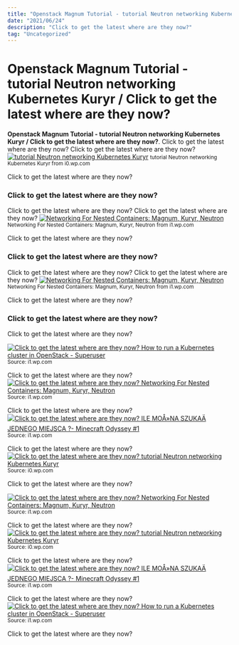 ```yaml
---
title: "Openstack Magnum Tutorial - tutorial Neutron networking Kubernetes Kuryr / Click to get the latest where are they now?"
date: "2021/06/24"
description: "Click to get the latest where are they now?"
tag: "Uncategorized"
---
```


# Openstack Magnum Tutorial - tutorial Neutron networking Kubernetes Kuryr / Click to get the latest where are they now?
**Openstack Magnum Tutorial - tutorial Neutron networking Kubernetes Kuryr / Click to get the latest where are they now?**. Click to get the latest where are they now?
Click to get the latest where are they now?
[![tutorial Neutron networking Kubernetes Kuryr](https://i0.wp.com/1.gravatar.com/avatar/4e2ab33e737822ada8201a98f624b740?s=90&amp;d=http:%2F%2Fsuperuser.openstack.org%2Fwp-content%2Fthemes%2Fsuperuser%2Fimages%2Fsocial-icon-bracket.png&amp;r=g "tutorial Neutron networking Kubernetes Kuryr")](https://i0.wp.com/1.gravatar.com/avatar/4e2ab33e737822ada8201a98f624b740?s=90&amp;d=http:%2F%2Fsuperuser.openstack.org%2Fwp-content%2Fthemes%2Fsuperuser%2Fimages%2Fsocial-icon-bracket.png&amp;r=g)
<small>tutorial Neutron networking Kubernetes Kuryr from i0.wp.com</small>

Click to get the latest where are they now?

### Click to get the latest where are they now?
Click to get the latest where are they now?
Click to get the latest where are they now?
[![Networking For Nested Containers: Magnum, Kuryr, Neutron](https://i1.wp.com/image.slidesharecdn.com/kuryr-nested-container-april-27-pdf-160427212149/95/networking-for-nested-containers-magnum-kuryr-neutron-integration-1-638.jpg?cb=1461792358 "Networking For Nested Containers: Magnum, Kuryr, Neutron")](https://i1.wp.com/image.slidesharecdn.com/kuryr-nested-container-april-27-pdf-160427212149/95/networking-for-nested-containers-magnum-kuryr-neutron-integration-1-638.jpg?cb=1461792358)
<small>Networking For Nested Containers: Magnum, Kuryr, Neutron from i1.wp.com</small>

Click to get the latest where are they now?

### Click to get the latest where are they now?
Click to get the latest where are they now?
Click to get the latest where are they now?
[![Networking For Nested Containers: Magnum, Kuryr, Neutron](https://i1.wp.com/image.slidesharecdn.com/kuryr-nested-container-april-27-pdf-160427212149/95/networking-for-nested-containers-magnum-kuryr-neutron-integration-1-638.jpg?cb=1461792358 "Networking For Nested Containers: Magnum, Kuryr, Neutron")](https://i1.wp.com/image.slidesharecdn.com/kuryr-nested-container-april-27-pdf-160427212149/95/networking-for-nested-containers-magnum-kuryr-neutron-integration-1-638.jpg?cb=1461792358)
<small>Networking For Nested Containers: Magnum, Kuryr, Neutron from i1.wp.com</small>

Click to get the latest where are they now?

### Click to get the latest where are they now?
Click to get the latest where are they now?


[![Click to get the latest where are they now? How to run a Kubernetes cluster in OpenStack - Superuser](https://i0.wp.com/tse1.mm.bing.net/th?id=OIP.bsAeIWkYDHPt3DybMn4qqAHaE9&amp;pid=15.1 "How to run a Kubernetes cluster in OpenStack - Superuser")](https://i1.wp.com/superuser.openstack.org/wp-content/uploads/2018/03/5878495038_9657734dc6_z-595x399.jpg)
<small>Source: i1.wp.com</small>

Click to get the latest where are they now?
[![Click to get the latest where are they now? Networking For Nested Containers: Magnum, Kuryr, Neutron](https://i0.wp.com/tse1.mm.bing.net/th?id=OIP.6-it_iktoi0q1Y_bvxMGgQHaEK&amp;pid=15.1 "Networking For Nested Containers: Magnum, Kuryr, Neutron")](https://i1.wp.com/image.slidesharecdn.com/kuryr-nested-container-april-27-pdf-160427212149/95/networking-for-nested-containers-magnum-kuryr-neutron-integration-1-638.jpg?cb=1461792358)
<small>Source: i1.wp.com</small>

Click to get the latest where are they now?
[![Click to get the latest where are they now? ILE MOÅ»NA SZUKAÄ JEDNEGO MIEJSCA ?- Minecraft Odyssey #1](https://i1.wp.com/tse1.mm.bing.net/th?id=OIP.8b-X0CmUCCx7roKVUroMIAHaEH&amp;pid=15.1 "ILE MOÅ»NA SZUKAÄ JEDNEGO MIEJSCA ?- Minecraft Odyssey #1")](https://i1.wp.com/benisnous.com/wp-content/uploads/2020/10/ILE-MOZNA-SZUKAC-JEDNEGO-MIEJSCA-Minecraft-Odyssey-1-800x445.jpg)
<small>Source: i1.wp.com</small>

Click to get the latest where are they now?
[![Click to get the latest where are they now? tutorial Neutron networking Kubernetes Kuryr](https://i0.wp.com/tse1.mm.bing.net/th?id=OIP.Vzv62NyfTyZk5Q-Eck82cgAAAA&amp;pid=15.1 "tutorial Neutron networking Kubernetes Kuryr")](https://i0.wp.com/1.gravatar.com/avatar/4e2ab33e737822ada8201a98f624b740?s=90&amp;d=http:%2F%2Fsuperuser.openstack.org%2Fwp-content%2Fthemes%2Fsuperuser%2Fimages%2Fsocial-icon-bracket.png&amp;r=g)
<small>Source: i0.wp.com</small>

Click to get the latest where are they now?

[![Click to get the latest where are they now? Networking For Nested Containers: Magnum, Kuryr, Neutron](https://i0.wp.com/tse1.mm.bing.net/th?id=OIP.6-it_iktoi0q1Y_bvxMGgQHaEK&amp;pid=15.1 "Networking For Nested Containers: Magnum, Kuryr, Neutron")](https://i1.wp.com/image.slidesharecdn.com/kuryr-nested-container-april-27-pdf-160427212149/95/networking-for-nested-containers-magnum-kuryr-neutron-integration-1-638.jpg?cb=1461792358)
<small>Source: i1.wp.com</small>

Click to get the latest where are they now?
[![Click to get the latest where are they now? tutorial Neutron networking Kubernetes Kuryr](https://i0.wp.com/tse1.mm.bing.net/th?id=OIP.Vzv62NyfTyZk5Q-Eck82cgAAAA&amp;pid=15.1 "tutorial Neutron networking Kubernetes Kuryr")](https://i0.wp.com/1.gravatar.com/avatar/4e2ab33e737822ada8201a98f624b740?s=90&amp;d=http:%2F%2Fsuperuser.openstack.org%2Fwp-content%2Fthemes%2Fsuperuser%2Fimages%2Fsocial-icon-bracket.png&amp;r=g)
<small>Source: i0.wp.com</small>

Click to get the latest where are they now?
[![Click to get the latest where are they now? ILE MOÅ»NA SZUKAÄ JEDNEGO MIEJSCA ?- Minecraft Odyssey #1](https://i1.wp.com/tse1.mm.bing.net/th?id=OIP.8b-X0CmUCCx7roKVUroMIAHaEH&amp;pid=15.1 "ILE MOÅ»NA SZUKAÄ JEDNEGO MIEJSCA ?- Minecraft Odyssey #1")](https://i1.wp.com/benisnous.com/wp-content/uploads/2020/10/ILE-MOZNA-SZUKAC-JEDNEGO-MIEJSCA-Minecraft-Odyssey-1-800x445.jpg)
<small>Source: i1.wp.com</small>

Click to get the latest where are they now?
[![Click to get the latest where are they now? How to run a Kubernetes cluster in OpenStack - Superuser](https://i0.wp.com/tse1.mm.bing.net/th?id=OIP.bsAeIWkYDHPt3DybMn4qqAHaE9&amp;pid=15.1 "How to run a Kubernetes cluster in OpenStack - Superuser")](https://i1.wp.com/superuser.openstack.org/wp-content/uploads/2018/03/5878495038_9657734dc6_z-595x399.jpg)
<small>Source: i1.wp.com</small>

Click to get the latest where are they now?
